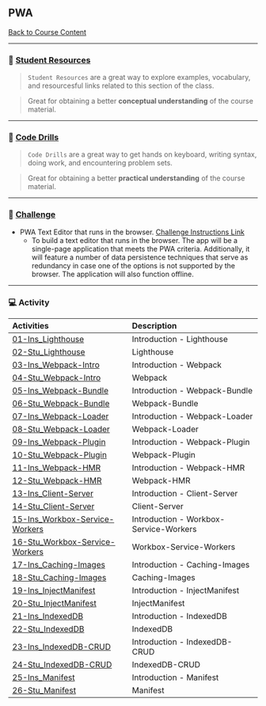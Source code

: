 ## PWA
[Back to Course Content](../../README.md)



-----
### :book: **[Student Resources](student-resources/README.md)**

> `Student Resources` are a great way to explore examples, vocabulary, and resourcesful links related to this section of the class.

> Great for obtaining a better **conceptual understanding** of the course material. 

------
### :dart: **[Code Drills](code-drills/README.md)**

> `Code Drills` are a great way to get hands on keyboard, writing syntax, doing work, and encountering problem sets. 

> Great for obtaining a better **practical understanding** of the course material. 

-----
### :pencil: **[Challenge](challenge/README.md)**

- PWA Text Editor that runs in the browser.
[Challenge Instructions Link](challenge/README.md)
    * To build a text editor that runs in the browser. The app will be a single-page application that meets the PWA criteria. Additionally, it will feature a number of data persistence techniques that serve as redundancy in case one of the options is not supported by the browser. The application will also function offline.

-----
### :computer: Activity


|  Activities |  Description |
|:--	|:--
|[01-Ins_Lighthouse](activities/01-Ins_Lighthouse)| Introduction - Lighthouse |
|[02-Stu_Lighthouse](activities/02-Stu_Lighthouse)| Lighthouse |
|[03-Ins_Webpack-Intro](activities/03-Ins_Webpack-Intro)| Introduction - Webpack |
|[04-Stu_Webpack-Intro](activities/04-Stu_Webpack-Intro)| Webpack |
|[05-Ins_Webpack-Bundle](activities/05-Ins_Webpack-Bundle)| Introduction - Webpack-Bundle |
|[06-Stu_Webpack-Bundle](activities/06-Stu_Webpack-Bundle)| Webpack-Bundle
|[07-Ins_Webpack-Loader](activities/07-Ins_Webpack-Loader)| Introduction - Webpack-Loader |
|[08-Stu_Webpack-Loader](activities/08-Stu_Webpack-Loader)| Webpack-Loader |
|[09-Ins_Webpack-Plugin](activities/09-Ins_Webpack-Plugin)| Introduction - Webpack-Plugin |
|[10-Stu_Webpack-Plugin](activities/10-Stu_Webpack-Plugin)| Webpack-Plugin|
|[11-Ins_Webpack-HMR](activities/11-Ins_Webpack-HMR)| Introduction - Webpack-HMR |
|[12-Stu_Webpack-HMR](activities/12-Stu_Webpack-HMR)| Webpack-HMR |
|[13-Ins_Client-Server](activities/13-Ins_Client-Server)| Introduction - Client-Server |
|[14-Stu_Client-Server](activities/14-Stu_Client-Server)| Client-Server |
|[15-Ins_Workbox-Service-Workers](activities/15-Ins_Workbox-Service-Workers)| Introduction - Workbox-Service-Workers |
|[16-Stu_Workbox-Service-Workers](activities/16-Stu_Workbox-Service-Workers)| Workbox-Service-Workers |
|[17-Ins_Caching-Images](activities/17-Ins_Caching-Images)| Introduction - Caching-Images |
|[18-Stu_Caching-Images](activities/18-Stu_Caching-Images)| Caching-Images |
|[19-Ins_InjectManifest](activities/19-Ins_InjectManifest)| Introduction - InjectManifest |
|[20-Stu_InjectManifest](activities/20-Stu_InjectManifest)| InjectManifest |
|[21-Ins_IndexedDB](activities/21-Ins_IndexedDB)| Introduction - IndexedDB |
|[22-Stu_IndexedDB](activities/22-Stu_IndexedDB)| IndexedDB |
|[23-Ins_IndexedDB-CRUD](activities/23-Ins_IndexedDB-CRUD)| Introduction - IndexedDB-CRUD |
|[24-Stu_IndexedDB-CRUD](activities/24-Stu_IndexedDB-CRUD)| IndexedDB-CRUD |
|[25-Ins_Manifest](activities/25-Ins_Manifest)| Introduction - Manifest |
|[26-Stu_Manifest](activities/26-Stu_Manifest)| Manifest |


